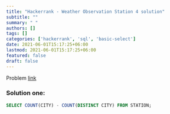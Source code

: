 ```yaml
---
title: "Hackerrank - Weather Observation Station 4 solution"
subtitle: ""
summary: " "
authors: []
tags: []
categories: ['hackerrank', 'sql', 'basic-select']
date: 2021-06-01T15:17:25+06:00
lastmod: 2021-06-01T15:17:25+06:00
featured: false
draft: false
---
```

Problem [link](https://www.hackerrank.com/challenges/weather-observation-station-4)

### Solution one:

```sql
SELECT COUNT(CITY) - COUNT(DISTINCT CITY) FROM STATION;
```

